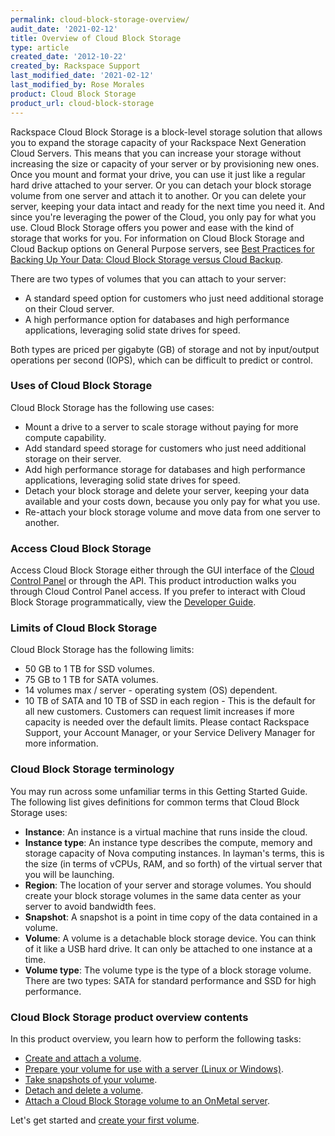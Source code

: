 ```yaml
---
permalink: cloud-block-storage-overview/
audit_date: '2021-02-12'
title: Overview of Cloud Block Storage
type: article
created_date: '2012-10-22'
created_by: Rackspace Support
last_modified_date: '2021-02-12'
last_modified_by: Rose Morales
product: Cloud Block Storage
product_url: cloud-block-storage
---
```


Rackspace Cloud Block Storage is a block-level storage solution that allows you
to expand the storage capacity of your Rackspace Next Generation Cloud Servers.
This means that you can increase your storage without increasing the size or
capacity of your server or by provisioning new ones. Once you mount and format
your drive, you can use it just like a regular hard drive attached to your
server. Or you can detach your block storage volume from one server and attach
it to another. Or you can delete your server, keeping your data intact and ready
for the next time you need it. And since you're leveraging the power of the
Cloud, you only pay for what you use. Cloud Block Storage offers you power and
ease with the kind of storage that works for you. For information on Cloud Block
Storage and Cloud Backup options on General Purpose servers, see
[Best Practices for Backing Up Your Data: Cloud Block Storage versus Cloud Backup](/support/how-to/best-practices-for-backing-up-your-data-cloud-block-storage-versus-cloud-backup).

There are two types of volumes that you can attach to your server:

- A standard speed option for customers who just need additional storage on
    their Cloud server.
- A high performance option for databases and high performance applications,
    leveraging solid state drives for speed.

Both types are priced per gigabyte (GB) of storage and not by input/output
operations per second (IOPS), which can be difficult to predict or control.

### Uses of Cloud Block Storage

Cloud Block Storage has the following use cases:

- Mount a drive to a server to scale storage without paying for more compute
    capability.
- Add standard speed storage for customers who just need additional storage on
    their server.
- Add high performance storage for databases and high performance applications,
    leveraging solid state drives for speed.
- Detach your block storage and delete your server, keeping your data available
    and your costs down, because you only pay for what you use.
- Re-attach your block storage volume and move data from one server to another.

### Access Cloud Block Storage

Access Cloud Block Storage either through the GUI interface of the
[Cloud Control Panel](https://login.rackspace.com/) or through the API. This product
introduction walks you through Cloud Control Panel access. If you prefer to
interact with Cloud Block Storage programmatically, view the
[Developer Guide](https://docs.rackspace.com/docs/cloud-block-storage/v1/developer-guide/).

### Limits of Cloud Block Storage

Cloud Block Storage has the following limits:

- 50 GB to 1 TB for SSD volumes.
- 75 GB to 1 TB for SATA volumes.
- 14 volumes max / server - operating system (OS) dependent.
- 10 TB of SATA and 10 TB of SSD in each region -  This is the default for all
    new customers. Customers can request limit increases if more capacity is
    needed over the default limits. Please contact Rackspace Support, your
    Account Manager, or your Service Delivery Manager for more information.

### Cloud Block Storage terminology

You may run across some unfamiliar terms in this Getting Started Guide. The
following list gives definitions for common terms that Cloud Block Storage uses:

- **Instance**: An instance is a virtual machine that runs inside the cloud.
- **Instance type**: An instance type describes the compute, memory and storage
    capacity of Nova computing instances. In layman's terms, this is the size
    (in terms of vCPUs, RAM, and so forth) of the virtual server that you will
    be launching.
- **Region**: The location of your server and storage volumes. You should create
    your block storage volumes in the same data center as your server to avoid
    bandwidth fees.
- **Snapshot**: A snapshot is a point in time copy of the data contained in a
    volume.
- **Volume**: A volume is a detachable block storage device. You can think of it
    like a USB hard drive. It can only be attached to one instance at a time.
- **Volume type**: The volume type is the type of a block storage volume. There
    are two types: SATA for standard performance and SSD for high performance.

### Cloud Block Storage product overview contents

In this product overview, you learn how to perform the following tasks:

- [Create and attach a volume](/support/how-to/create-and-attach-a-cloud-block-storage-volume).
- [Prepare your volume for use with a server (Linux or Windows)](/support/how-to/create-and-attach-a-cloud-block-storage-volume).
- [Take snapshots of your volume](/support/how-to/create-and-use-cloud-block-storage-snapshots).
- [Detach and delete a volume](/support/how-to/detach-and-delete-cloud-block-storage-volumes).
- [Attach a Cloud Block Storage volume to an OnMetal server](/support/how-to/attach-a-cloud-block-storage-volume-to-an-onmetal-server).

Let's get started and [create your first volume](/support/how-to/create-and-attach-a-cloud-block-storage-volume).
